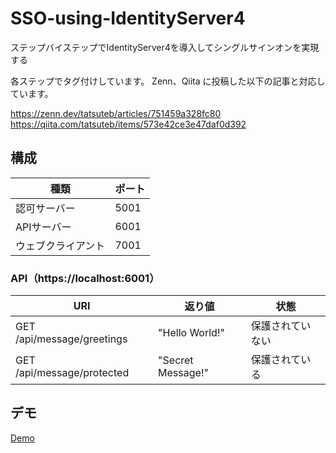 # SSO-using-IdentityServer4
ステップバイステップでIdentityServer4を導入してシングルサインオンを実現する

各ステップでタグ付けしています。
Zenn、Qiita に投稿した以下の記事と対応しています。

https://zenn.dev/tatsuteb/articles/751459a328fc80  
https://qiita.com/tatsuteb/items/573e42ce3e47daf0d392

## 構成

| 種類 | ポート |
| ---- | ---- |
| 認可サーバー | 5001 |
| APIサーバー | 6001 |
| ウェブクライアント | 7001 |

### API（https://localhost:6001）

| URI | 返り値 | 状態 |
| ---- | ---- | ---- |
| GET /api/message/greetings | "Hello World!" | 保護されていない |
| GET /api/message/protected | "Secret Message!" | 保護されている |

## デモ

[Demo](https://user-images.githubusercontent.com/23710529/114289432-d39bee80-9ab2-11eb-829a-50bcad1cfcee.mp4)
